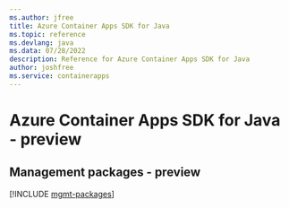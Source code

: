```yaml
---
ms.author: jfree
title: Azure Container Apps SDK for Java
ms.topic: reference
ms.devlang: java
ms.data: 07/28/2022
description: Reference for Azure Container Apps SDK for Java
author: joshfree
ms.service: containerapps
---
```

# Azure Container Apps SDK for Java - preview

## Management packages - preview
[!INCLUDE [mgmt-packages](container-apps-mgmt-index.md)]
